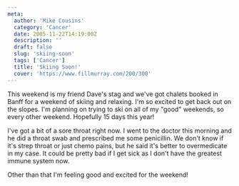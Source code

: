 ```yaml
---
meta:
  author: 'Mike Cousins'
  category: 'Cancer'
  date: 2005-11-22T14:19:00Z
  description: ''
  draft: false
  slug: 'skiing-soon'
  tags: ['Cancer']
  title: 'Skiing Soon!'
  cover: 'https://www.fillmurray.com/200/300'
---
```


This weekend is my friend Dave's stag and we've got chalets booked in Banff for
a weekend of skiing and relaxing. I'm so excited to get back out on the slopes.
I'm planning on trying to ski on all of my "good" weekends, so every other
weekend. Hopefully 15 days this year!

I've got a bit of a sore throat right now. I went to the doctor this morning and
he did a throat swab and prescribed me some penicillin. We don't know if it's
strep throat or just chemo pains, but he said it's better to overmedicate in my
case. It could be pretty bad if I get sick as I don't have the greatest immune
system now.

Other than that I'm feeling good and excited for the weekend!

